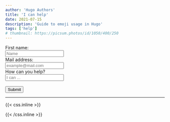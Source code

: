 ```yaml
---
author: 'Hugo Authors'
title: 'I can help'
date: 2021-07-15
description: 'Guide to emoji usage in Hugo'
tags: ['help']
# thumbnail: https://picsum.photos/id/1050/400/250
---
```


<div class="form-help">
    <form action="/action_page.php">
  <label for="fname">First name:</label><br>
  <input type="name" id="fname" name="fname" placeholder="Name"><br>
  <label for="mail">Mail address:</label><br>
  <input type="mail" id="mail" name="mail" placeholder="example@mail.com"><br>
  <label for="text">How can you help?</label><br>
  <input type="text" id="text" name="text" placeholder="I can ..."><br><br>
  <input type="submit" value="Submit">
</form>
</div>

<!--more-->

---

{{< css.inline >}}

<style>
.emojify {
	font-family: Apple Color Emoji, Segoe UI Emoji, NotoColorEmoji, Segoe UI Symbol, Android Emoji, EmojiSymbols;
	font-size: 2rem;
	vertical-align: middle;
}

@media screen and (max-width:650px) {
  .nowrap {
    display: block;
    margin: 25px 0;
  }
}
</style>

{{< /css.inline >}}
